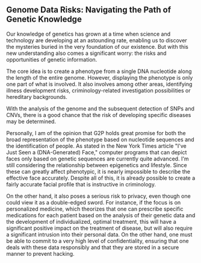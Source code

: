 ## Genome Data Risks: Navigating the Path of Genetic Knowledge

Our knowledge of genetics has grown at a time when science and technology are developing at an astounding rate, 
enabling us to discover the mysteries buried in the very foundation of our existence. But with this new understanding 
also comes a significant worry: the risks and opportunities of genetic information.

The core idea is to create a phenotype from a single DNA nucleotide along the length of the entire genome. 
However, displaying the phenotype is only one part of what is involved. It also involves among other areas,
identifying illness development risks, criminology-related investigation possibilities or hereditary backgrounds. 

With the analysis of the genome and the subsequent detection of SNPs and CNVs, there is a good chance that the risk
of developing specific diseases may be determined. 

Personally, I am of the opinion that G2P holds great promise for both the broad representation of the phenotype
based on nucleotide sequences and the identification of people. 
As stated in the New York Times article "I've Just Seen a (DNA-Generated) Face," computer programs that can depict faces
only based on genetic sequences are currently quite advanced. I'm still considering the relationship between epigenetics
and lifestyle. Since these can greatly affect phenotypic, it is nearly impossible to describe the effective face accurately.
Despite all of this, it is already possible to create a fairly accurate facial profile that is instructive in criminology. 

On the other hand, it also poses a serious risk to privacy, even though one could view it as a double-edged sword. 
For instance, if the focus is on personalized medicine, which theorizes that one can prescribe specific medications
for each patient based on the analysis of their genetic data and the development of individualized, optimal treatment,
this will have a significant positive impact on the treatment of disease, but will also require a significant intrusion into their personal data.
On the other hand, one must be able to commit to a very high level of confidentiality, ensuring that one deals with these data
responsibly and that they are stored in a secure manner to prevent hacking. 

